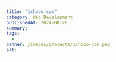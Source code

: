 ```yaml
---
title: "1chooo.com"
category: Web Development
publishedAt: 2024-08-28
summary: 
tags: 
  - 
banner: /images/projects/1chooo-com.png
alt: 
---
```

